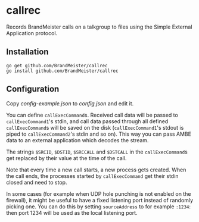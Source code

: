 # callrec

Records BrandMeister calls on a talkgroup to files using the Simple External
Application protocol.

## Installation

```
go get github.com/BrandMeister/callrec
go install github.com/BrandMeister/callrec
```

## Configuration

Copy *config-example.json* to *config.json* and edit it.

You can define `callExecCommand`s. Received call data will be passed to
`callExecCommand1`'s stdin, and call data passed through all defined
`callExecCommand`s will be saved on the disk (`callExecCommand1`'s stdout is piped
to `callExecCommand2`'s stdin and so on). This way you can pass AMBE data
to an external application which decodes the stream.

The strings `$SRCID`, `$DSTID`, `$SRCCALL` and `$DSTCALL` in the
`callExecCommand`s get replaced by their value at the time of the call.

Note that every time a new call starts, a new process gets created. When the call ends,
the processes started by `callExecCommand` get their stdin closed and need to stop.

In some cases (for example when UDP hole punching is not enabled on the firewall), it
might be useful to have a fixed listening port instead of randomly picking one. You can
do this by setting `sourceAddress` to for example `:1234`: then port 1234 will be used
as the local listening port.

